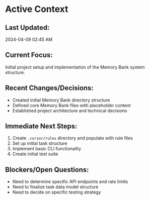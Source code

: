 # Active Context

## Last Updated:
2024-04-09 02:45 AM

## Current Focus:
Initial project setup and implementation of the Memory Bank system structure.

## Recent Changes/Decisions:
- Created initial Memory Bank directory structure
- Defined core Memory Bank files with placeholder content
- Established project architecture and technical decisions

## Immediate Next Steps:
1. Create `.cursor/rules` directory and populate with rule files
2. Set up initial task structure
3. Implement basic CLI functionality
4. Create initial test suite

## Blockers/Open Questions:
- Need to determine specific API endpoints and rate limits
- Need to finalize task data model structure
- Need to decide on specific testing strategy 